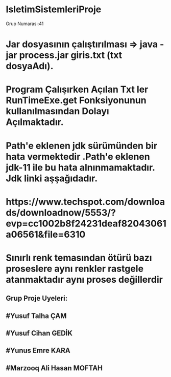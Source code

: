 # IsletimSistemleriProje

Grup Numarası:41</br>

<h1>Jar dosyasının çalıştırılması => java -jar process.jar giris.txt  (txt dosyaAdı).</br></h1>
<h1>Program Çalışırken Açılan Txt ler RunTimeExe.get Fonksiyonunun kullanılmasından Dolayı Açılmaktadır.</br></h1>
<h1>Path'e eklenen jdk sürümünden bir hata vermektedir .Path'e eklenen jdk-11 ile bu hata alnınmamaktadır. Jdk linki aşşağıdadır.</br></h1>
<h1>https://www.techspot.com/downloads/downloadnow/5553/?evp=cc1002b8f24231deaf82043061a06561&file=6310 </h1>
<h1>Sınırlı renk temasından ötürü bazı proseslere aynı renkler rastgele atanmaktadır aynı proses değillerdir  </h1>
<h2>Grup Proje Uyeleri:</br></h2>
<h2>  #Yusuf Talha ÇAM</br></h2>
<h2>  #Yusuf Cihan GEDİK</br></h2>
<h2>  #Yunus Emre KARA</br></h2>
<h2>  #Marzooq Ali Hasan MOFTAH</h2>
